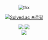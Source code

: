 <div align="center">
  
  ![thx](https://user-images.githubusercontent.com/118851133/236582837-30eccff4-9c5e-4cb1-9135-05d2e7bac079.gif)
 
  [![Solved.ac
  프로필](http://mazassumnida.wtf/api/mini/generate_badge?boj=journeytodeath)](https://solved.ac/journeytodeath)

  <img src="https://img.shields.io/badge/python-3776AB?style=for-the-badge&logo=python&logoColor=white">
  <img src="https://img.shields.io/badge/Django-092E20?style=for-the-badge&logo=django&logoColor=white">
  <br/>
  <img src="https://img.shields.io/badge/git-F05032?style=for-the-badge&logo=git&logoColor=white">
  
</div>

